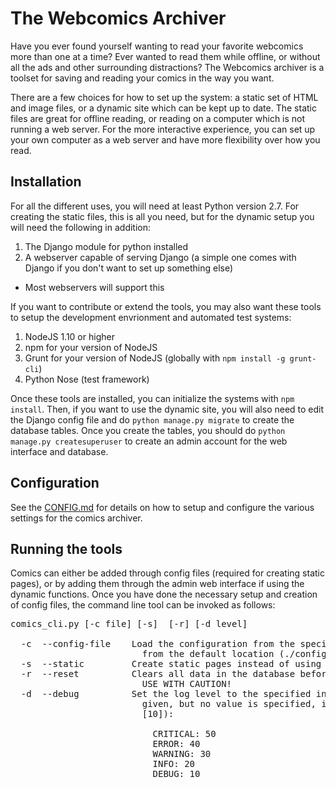 The Webcomics Archiver
======================

Have you ever found yourself wanting to read your favorite webcomics more than
one at a time? Ever wanted to read them while offline, or without all the ads
and other surrounding distractions? The Webcomics archiver is a toolset for
saving and reading your comics in the way you want.

There are a few choices for how to set up the system: a static set of HTML and
image files, or a dynamic site which can be kept up to date. The static files
are great for offline reading, or reading on a computer which is not running a
web server. For the more interactive experience, you can set up your own
computer as a web server and have more flexibility over how you read.

Installation
------------

For all the different uses, you will need at least Python version 2.7. For
creating the static files, this is all you need, but for the dynamic setup you
will need the following in addition:

1. The Django module for python installed
2. A webserver capable of serving Django (a simple one comes with Django if you
     don't want to set up something else)
 * Most webservers will support this

If you want to contribute or extend the tools, you may also want these tools to
setup the development envrionment and automated test systems:

1. NodeJS 1.10 or higher
2. npm for your version of NodeJS
3. Grunt for your version of NodeJS (globally with `npm install -g grunt-cli`)
4. Python Nose (test framework)

Once these tools are installed, you can initialize the systems with `npm
install`. Then, if you want to use the dynamic site, you will also need to edit
the Django config file and do `python manage.py migrate` to create the database
tables. Once you create the tables, you should do `python manage.py createsuperuser`
to create an admin account for the web interface and database.

Configuration
-------------

See the [CONFIG.md](CONFIG.md) for details on how to setup and configure the
various settings for the comics archiver.

Running the tools
-----------------

Comics can either be added through config files (required for creating static
pages), or by adding them through the admin web interface if using the dynamic
functions. Once you have done the necessary setup and creation of config files,
the command line tool can be invoked as follows:

<pre>
comics_cli.py [-c file] [-s]  [-r] [-d level]

  -c  --config-file    Load the configuration from the specified file instead of
                         from the default location (./config.json)
  -s  --static         Create static pages instead of using the database
  -r  --reset          Clears all data in the database before starting
                         USE WITH CAUTION!
  -d  --debug          Set the log level to the specified integer (if -d is
                         given, but no value is specified, it defaults to DEBUG
                         [10]):

                           CRITICAL: 50
                           ERROR: 40
                           WARNING: 30
                           INFO: 20
                           DEBUG: 10
</pre>
